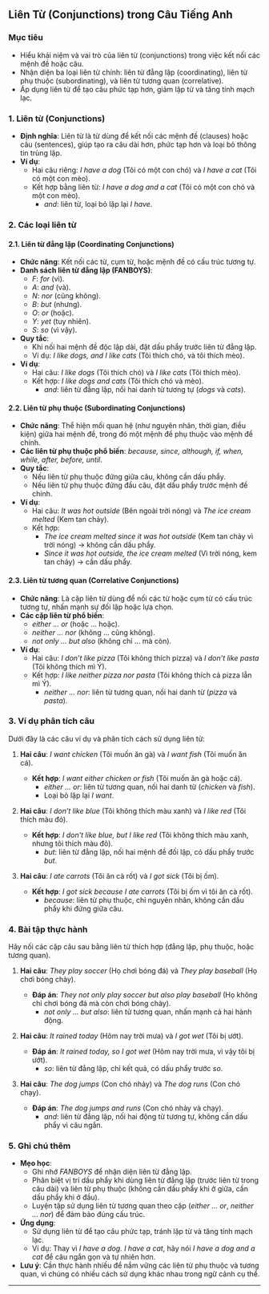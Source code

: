 ## Liên Từ (Conjunctions) trong Câu Tiếng Anh

### Mục tiêu
- Hiểu khái niệm và vai trò của liên từ (conjunctions) trong việc kết nối các mệnh đề hoặc câu.
- Nhận diện ba loại liên từ chính: liên từ đẳng lập (coordinating), liên từ phụ thuộc (subordinating), và liên từ tương quan (correlative).
- Áp dụng liên từ để tạo câu phức tạp hơn, giảm lặp từ và tăng tính mạch lạc.

### 1. Liên từ (Conjunctions)
- **Định nghĩa**: Liên từ là từ dùng để kết nối các mệnh đề (clauses) hoặc câu (sentences), giúp tạo ra câu dài hơn, phức tạp hơn và loại bỏ thông tin trùng lặp.
- **Ví dụ**:
  - Hai câu riêng: *I have a dog* (Tôi có một con chó) và *I have a cat* (Tôi có một con mèo).
  - Kết hợp bằng liên từ: *I have a dog and a cat* (Tôi có một con chó và một con mèo).
    - *and*: liên từ, loại bỏ lặp lại *I have*.

### 2. Các loại liên từ

#### 2.1. Liên từ đẳng lập (Coordinating Conjunctions)
- **Chức năng**: Kết nối các từ, cụm từ, hoặc mệnh đề có cấu trúc tương tự.
- **Danh sách liên từ đẳng lập (FANBOYS)**:
  - *F*: *for* (vì).
  - *A*: *and* (và).
  - *N*: *nor* (cũng không).
  - *B*: *but* (nhưng).
  - *O*: *or* (hoặc).
  - *Y*: *yet* (tuy nhiên).
  - *S*: *so* (vì vậy).
- **Quy tắc**:
  - Khi nối hai mệnh đề độc lập dài, đặt dấu phẩy trước liên từ đẳng lập.
  - Ví dụ: *I like dogs, and I like cats* (Tôi thích chó, và tôi thích mèo).
- **Ví dụ**:
  - Hai câu: *I like dogs* (Tôi thích chó) và *I like cats* (Tôi thích mèo).
  - Kết hợp: *I like dogs and cats* (Tôi thích chó và mèo).
    - *and*: liên từ đẳng lập, nối hai danh từ tương tự (*dogs* và *cats*).

#### 2.2. Liên từ phụ thuộc (Subordinating Conjunctions)
- **Chức năng**: Thể hiện mối quan hệ (như nguyên nhân, thời gian, điều kiện) giữa hai mệnh đề, trong đó một mệnh đề phụ thuộc vào mệnh đề chính.
- **Các liên từ phụ thuộc phổ biến**: *because, since, although, if, when, while, after, before, until*.
- **Quy tắc**:
  - Nếu liên từ phụ thuộc đứng giữa câu, không cần dấu phẩy.
  - Nếu liên từ phụ thuộc đứng đầu câu, đặt dấu phẩy trước mệnh đề chính.
- **Ví dụ**:
  - Hai câu: *It was hot outside* (Bên ngoài trời nóng) và *The ice cream melted* (Kem tan chảy).
  - Kết hợp:
    - *The ice cream melted since it was hot outside* (Kem tan chảy vì trời nóng) → không cần dấu phẩy.
    - *Since it was hot outside, the ice cream melted* (Vì trời nóng, kem tan chảy) → cần dấu phẩy.

#### 2.3. Liên từ tương quan (Correlative Conjunctions)
- **Chức năng**: Là cặp liên từ dùng để nối các từ hoặc cụm từ có cấu trúc tương tự, nhấn mạnh sự đối lập hoặc lựa chọn.
- **Các cặp liên từ phổ biến**:
  - *either ... or* (hoặc ... hoặc).
  - *neither ... nor* (không ... cũng không).
  - *not only ... but also* (không chỉ ... mà còn).
- **Ví dụ**:
  - Hai câu: *I don’t like pizza* (Tôi không thích pizza) và *I don’t like pasta* (Tôi không thích mì Ý).
  - Kết hợp: *I like neither pizza nor pasta* (Tôi không thích cả pizza lẫn mì Ý).
    - *neither ... nor*: liên từ tương quan, nối hai danh từ (*pizza* và *pasta*).

### 3. Ví dụ phân tích câu
Dưới đây là các câu ví dụ và phân tích cách sử dụng liên từ:

1. **Hai câu**: *I want chicken* (Tôi muốn ăn gà) và *I want fish* (Tôi muốn ăn cá).
   - **Kết hợp**: *I want either chicken or fish* (Tôi muốn ăn gà hoặc cá).
     - *either ... or*: liên từ tương quan, nối hai danh từ (*chicken* và *fish*).
     - Loại bỏ lặp lại *I want*.

2. **Hai câu**: *I don’t like blue* (Tôi không thích màu xanh) và *I like red* (Tôi thích màu đỏ).
   - **Kết hợp**: *I don’t like blue, but I like red* (Tôi không thích màu xanh, nhưng tôi thích màu đỏ).
     - *but*: liên từ đẳng lập, nối hai mệnh đề đối lập, có dấu phẩy trước *but*.

3. **Hai câu**: *I ate carrots* (Tôi ăn cà rốt) và *I got sick* (Tôi bị ốm).
   - **Kết hợp**: *I got sick because I ate carrots* (Tôi bị ốm vì tôi ăn cà rốt).
     - *because*: liên từ phụ thuộc, chỉ nguyên nhân, không cần dấu phẩy khi đứng giữa câu.

### 4. Bài tập thực hành
Hãy nối các cặp câu sau bằng liên từ thích hợp (đẳng lập, phụ thuộc, hoặc tương quan). 

1. **Hai câu**: *They play soccer* (Họ chơi bóng đá) và *They play baseball* (Họ chơi bóng chày).
   - **Đáp án**: *They not only play soccer but also play baseball* (Họ không chỉ chơi bóng đá mà còn chơi bóng chày).
     - *not only ... but also*: liên từ tương quan, nhấn mạnh cả hai hành động.

2. **Hai câu**: *It rained today* (Hôm nay trời mưa) và *I got wet* (Tôi bị ướt).
   - **Đáp án**: *It rained today, so I got wet* (Hôm nay trời mưa, vì vậy tôi bị ướt).
     - *so*: liên từ đẳng lập, chỉ kết quả, có dấu phẩy trước *so*.

3. **Hai câu**: *The dog jumps* (Con chó nhảy) và *The dog runs* (Con chó chạy).
   - **Đáp án**: *The dog jumps and runs* (Con chó nhảy và chạy).
     - *and*: liên từ đẳng lập, nối hai động từ tương tự, không cần dấu phẩy vì câu ngắn.

### 5. Ghi chú thêm
- **Mẹo học**:
  - Ghi nhớ *FANBOYS* để nhận diện liên từ đẳng lập.
  - Phân biệt vị trí dấu phẩy khi dùng liên từ đẳng lập (trước liên từ trong câu dài) và liên từ phụ thuộc (không cần dấu phẩy khi ở giữa, cần dấu phẩy khi ở đầu).
  - Luyện tập sử dụng liên từ tương quan theo cặp (*either ... or*, *neither ... nor*) để đảm bảo đúng cấu trúc.
- **Ứng dụng**:
  - Sử dụng liên từ để tạo câu phức tạp, tránh lặp từ và tăng tính mạch lạc.
  - Ví dụ: Thay vì *I have a dog. I have a cat*, hãy nói *I have a dog and a cat* để câu ngắn gọn và tự nhiên hơn.
- **Lưu ý**: Cần thực hành nhiều để nắm vững các liên từ phụ thuộc và tương quan, vì chúng có nhiều cách sử dụng khác nhau trong ngữ cảnh cụ thể.

---
